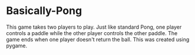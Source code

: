 # Basically-Pong
This game takes two players to play. 
Just like standard Pong, one player controls a paddle while the other player controls the other paddle. 
The game ends when one player doesn't return the ball. 
This was created using pygame.
